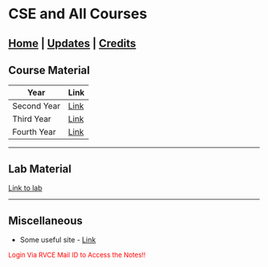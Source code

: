 # CSE and All Courses

## [Home](../main/index.md) | [Updates](../main/updates.md) | [Credits](../main/credits.md)

## Course Material

| Year             | Link                                                                                              |
| --------------------------- | ------------------------------------------------------------------------------------------------- |
| Second Year                 | [Link](https://drive.google.com/drive/folders/12QonDF8JVePjQ0LBYkTvLLcKGH0HMGaP?usp=share_link)   |
| Third Year                  | [Link](https://drive.google.com/drive/folders/1IXaOU0YnoqXYa7hGVj1zSZNZUlGlzGBs?usp=share_link)   |
| Fourth Year                 | [Link](https://drive.google.com/drive/folders/1uGTR3g0FyQMhXM5fRnf9eLF1JXlw1f9c?usp=sharing)      |

---
## Lab Material

[Link to lab](./labs.md)

---

## Miscellaneous

- Some useful site - [Link](https://juggadnauts.notion.site/Juggadnauts-d42b335ffc7d4909bcc2d14311e443f0)




<p style="color:red; font-size:small;">
  Login Via RVCE Mail ID to Access the Notes!!
</p>
